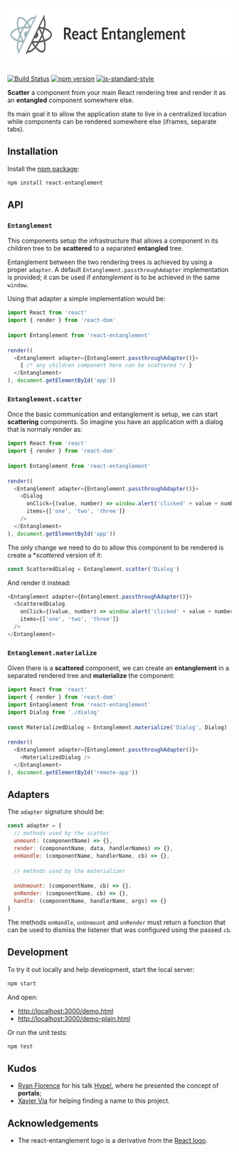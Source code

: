 # <img src='react-entanglement.png' height='128px' title='React Entanglement' />

[![Build Status](https://travis-ci.org/react-entanglement/react-entanglement.svg)](https://travis-ci.org/react-entanglement/react-entanglement)
[![npm version](https://badge.fury.io/js/react-entanglement.svg)](https://badge.fury.io/js/react-entanglement)
[![js-standard-style](https://img.shields.io/badge/code%20style-standard-brightgreen.svg?style=flat)](https://github.com/feross/standard)

**Scatter** a component from your main React rendering tree and render it as an **entangled** component somewhere else.

Its main goal it to allow the application state to live in a centralized location while components can be rendered somewhere else (iframes, separate tabs).

## Installation

Install the [npm package](https://www.npmjs.com/package/react-entanglement):

```bash
npm install react-entanglement
```

## API

### `Entanglement`

This components setup the infrastructure that allows a component in its children tree to be **scattered** to a separated **entangled** tree.

Entanglement between the two rendering trees is achieved by using a proper `adapter`. A default `Entanglement.passthroughAdapter` implementation is provided; it can be used if *entanglement* is to be achieved in the same `window`.

Using that adapter a simple implementation would be:

```js
import React from 'react'
import { render } from 'react-dom'

import Entanglement from 'react-entanglement'

render((
  <Entanglement adapter={Entanglement.passthroughAdapter()}>
    { /* any children component here can be scattered */ }
  </Entanglement>
), document.getElementById('app'))
```

### `Entanglement.scatter`

Once the basic communication and entanglement is setup, we can start **scattering** components. So imagine you have an application with a dialog that is normaly render as:

```js
import React from 'react'
import { render } from 'react-dom'

import Entanglement from 'react-entanglement'

render((
  <Entanglement adapter={Entanglement.passthroughAdapter()}>
    <Dialog
      onClick={(value, number) => window.alert('clicked' + value + number)}
      items={['one', 'two', 'three']}
    />
  </Entanglement>
), document.getElementById('app'))
```

The only change we need to do to allow this component to be rendered is create a **scattered* version of it:

```js
const ScatteredDialog = Entanglement.scatter('Dialog')
```

And render it instead:

```js
<Entanglement adapter={Entanglement.passthroughAdapter()}>
  <ScatteredDialog
    onClick={(value, number) => window.alert('clicked' + value + number)}
    items={['one', 'two', 'three']}
  />
</Entanglement>
```

### `Entanglement.materialize`

Given there is a **scattered** component, we can create an **entanglement** in a separated rendered tree and **materialize** the component:

```js
import React from 'react'
import { render } from 'react-dom'
import Entanglement from 'react-entanglement'
import Dialog from './dialog'

const MaterializedDialog = Entanglement.materialize('Dialog', Dialog)

render((
  <Entanglement adapter={Entanglement.passthroughAdapter()}>
    <MaterializedDialog />
  </Entanglement>
), document.getElementById('remote-app'))
```

## Adapters

The `adapter` signature should be:

```js
const adapter = {
  // methods used by the scatter
  unmount: (componentName) => {},
  render: (componentName, data, handlerNames) => {},
  onHandle: (componentName, handlerName, cb) => {},

  // methods used by the materializer

  onUnmount: (componentName, cb) => {},
  onRender: (componentName, cb) => {},
  handle: (componentName, handlerName, args) => {}
}
```

The methods `onHandle`, `onUnmount` and `onRender` must return a function that can be used to dismiss the listener that was configured using the passed `cb`.

## Development

To try it out locally and help development, start the local server:

```bash
npm start
```

And open:

- [http://localhost:3000/demo.html](http://localhost:3000/demo.html)
- [http://localhost:3000/demo-plain.html](http://localhost:3000/demo-plain.html)

Or run the unit tests:

```bash
npm test
```

## Kudos

* [Ryan Florence](ryanflorence) for his talk [Hype!](https://youtu.be/z5e7kWSHWTg), where he presented the concept of **portals**;
* [Xavier Via](https://github.com/xaviervia/) for helping finding a name to this project.

## Acknowledgements

* The react-entanglement logo is a derivative from the [React logo](https://github.com/facebook/react/blob/master/docs/img/logo.svg).
